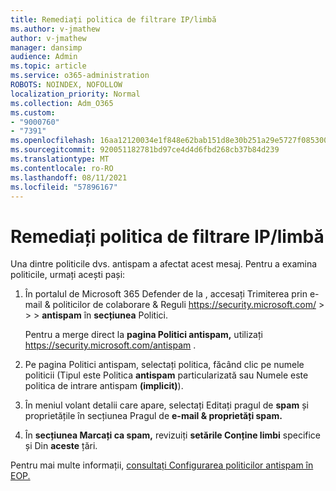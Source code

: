 ```yaml
---
title: Remediați politica de filtrare IP/limbă
ms.author: v-jmathew
author: v-jmathew
manager: dansimp
audience: Admin
ms.topic: article
ms.service: o365-administration
ROBOTS: NOINDEX, NOFOLLOW
localization_priority: Normal
ms.collection: Adm_O365
ms.custom:
- "9000760"
- "7391"
ms.openlocfilehash: 16aa12120034e1f848e62bab151d8e30b251a29e5727f085300d74ca7b49ca52
ms.sourcegitcommit: 920051182781bd97ce4d4d6fbd268cb37b84d239
ms.translationtype: MT
ms.contentlocale: ro-RO
ms.lasthandoff: 08/11/2021
ms.locfileid: "57896167"
---
```

# <a name="fix-languageip-filter-policy"></a>Remediați politica de filtrare IP/limbă

Una dintre politicile dvs. antispam a afectat acest mesaj. Pentru a examina politicile, urmați acești pași:

1. În portalul de Microsoft 365 Defender de la , accesați Trimiterea prin e-mail & politicilor de colaborare & Reguli <https://security.microsoft.com/>  \>  \>  \> **antispam** în **secțiunea** Politici.

   Pentru a merge direct la **pagina Politici antispam,** utilizați <https://security.microsoft.com/antispam> .

2. Pe pagina Politici antispam, selectați politica, făcând clic pe numele politicii (Tipul  este Politica **antispam** particularizată sau Numele este politica de intrare antispam  **(implicit)**).
3. În meniul volant detalii care apare, selectați Editați pragul de **spam** și proprietățile în secțiunea Pragul de **e-mail & proprietăți spam.**
4. În **secțiunea Marcați ca spam,** revizuiți **setările Conține limbi** specifice și Din **aceste** țări.

Pentru mai multe informații, [consultați Configurarea politicilor antispam în EOP.](https://docs.microsoft.com/microsoft-365/security/office-365-security/configure-your-spam-filter-policies)
